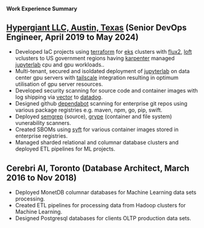 #### Work Experience Summary

[Hypergiant LLC, Austin, Texas](https://www.hypergiant.com) (Senior DevOps Engineer, April 2019 to May 2024)
---
* Developed IaC projects using [terraform](https://www.terraform.io) for [eks](https://aws.amazon.com/eks) clusters with [flux2](https://fluxcd.io), [loft](https://loft.sh) vclusters to US government regions having [karpenter](https://karpenter.sh) managed [jupyterlab](https://jupyter.org) cpu and gpu workloads..
* Multi-tenant, secured and isoldated deployment of [jupyterlab](https://jupyter.org) on data center gpu servers with [tailscale](https://tailscale.com) integration resulting in optimum utilisation of gpu server resources.
* Developed security scanning for source code and container images with log shipping via [vector](https://vector.dev) to [datadog](https://www.datadoghq.com).
* Designed github [dependabot](https://docs.github.com/en/code-security/getting-started/dependabot-quickstart-guide) scanning for enterprise git repos using various package registries e.g. maven, npm, go, pip, swift.
* Deployed [semgrep](https://semgrep.dev) (source), [grype](https://github.com/anchore/grype) (container and file system) vunerability scanners.
* Created SBOMs using [syft](https://github.com/anchore/syft) for various container images stored in enterprise registries.
* Managed sharded relational and columnar database clusters and deployed ETL pipelines for ML projects.

Cerebri AI, Toronto (Database Architect, March 2016 to Nov 2018)
---
* Deployed MonetDB columnar databases for Machine Learning data sets processing.
* Created ETL pipelines for processing data from Hadoop clusters for Machine Learning.
* Designed Postgresql databases for clients OLTP production data sets.
